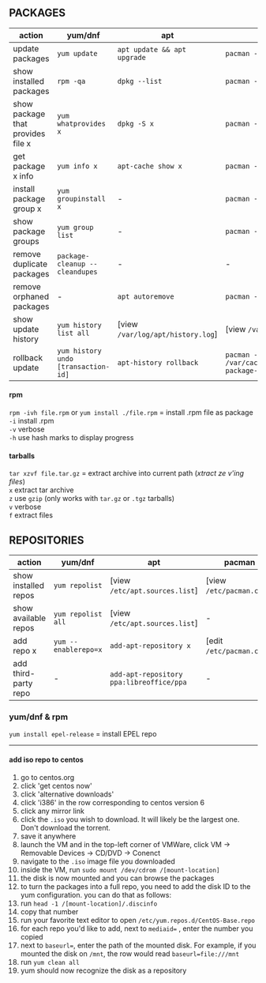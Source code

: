 
## PACKAGES

| action                               | yum/dnf                             | apt                           | pacman               |
| ------------------------------------ | ----------------------------------- | ----------------------------- | -------------------- |
| update packages                      | `yum update`                        | `apt update && apt upgrade`   | `pacman -Syu`        |
| show installed packages              | `rpm -qa`                           | `dpkg --list`                 | `pacman -Q`          |
| show package that provides file x    | `yum whatprovides x`                | `dpkg -S x`                   | `pacman -Ql x`       |
| get package x info                   | `yum info x`                        | `apt-cache show x`            | `pacman -Qi x`       |
| install package group x              | `yum groupinstall x`                | -                             | `pacman -S x`        |
| show package groups                  | `yum group list`                    | -                             | `pacman -Qg`         |
| remove duplicate packages            | `package-cleanup --cleandupes`      | -                             | -                    |
| remove orphaned packages             | -                                   | `apt autoremove`              | `pacman -Ru`         |
| show update history                  | `yum history list all`  | [view `/var/log/apt/history.log`] | [view `/var/log/pacman.log`] |
| rollback update|`yum history undo [transaction-id]`|`apt-history rollback`|`pacman -U /var/cache/pacman/pkg/[old-package-version]`|

#### rpm

`rpm -ivh file.rpm` or `yum install ./file.rpm` = install .rpm file as package \
`-i` install .rpm \
`-v` verbose \
`-h` use hash marks to display progress

#### tarballs

`tar xzvf file.tar.gz` = extract archive into current path (*xtract ze v'ing files*) \
`x` extract tar archive \
`z` use `gzip` (only works with `tar.gz` or `.tgz` tarballs) \
`v` verbose \
`f` extract files


## REPOSITORIES

| action                  | yum/dnf               | apt                                      | pacman                    |
| ----------------------- | --------------------- | ---------------------------------------- | ------------------------- |
| show installed repos    | `yum repolist`        | [view `/etc/apt.sources.list`]           | [view `/etc/pacman.conf`] |
| show available repos    | `yum repolist all`    | [view `/etc/apt.sources.list`]           | -                         |
| add repo x              | `yum --enablerepo=x`  | `add-apt-repository x`                   | [edit `/etc/pacman.conf`] |
| add third-party repo    | -                     | `add-apt-repository ppa:libreoffice/ppa` | -                         |

### yum/dnf & rpm

`yum install epel-release` = install EPEL repo

---
#### add iso repo to centos
1. go to centos.org
1. click 'get centos now'
1. click 'alternative downloads'
1. click 'i386' in the row corresponding to centos version 6
1. click any mirror link
1. click the `.iso` you wish to download. It will likely be the largest one. Don't download the torrent.
1. save it anywhere
1. launch the VM and in the top-left corner of VMWare, click VM -> Removable Devices -> CD/DVD -> Conenct
1. navigate to the `.iso` image file you downloaded
1. inside the VM, run `sudo mount /dev/cdrom /[mount-location]`
1. the disk is now mounted and you can browse the packages
1. to turn the packages into a full repo, you need to add the disk ID to the yum configuration. you can do that as follows:
1. run `head -1 /[mount-location]/.discinfo`
1. copy that number
1. run your favorite text editor to open `/etc/yum.repos.d/CentOS-Base.repo`
1. for each repo you'd like to add, next to `mediaid=` , enter the number you copied
1. next to `baseurl=`, enter the path of the mounted disk. For example, if you mounted the disk on `/mnt`, the row would read `baseurl=file:///mnt`
1. run `yum clean all`
1. yum should now recognize the disk as a repository
